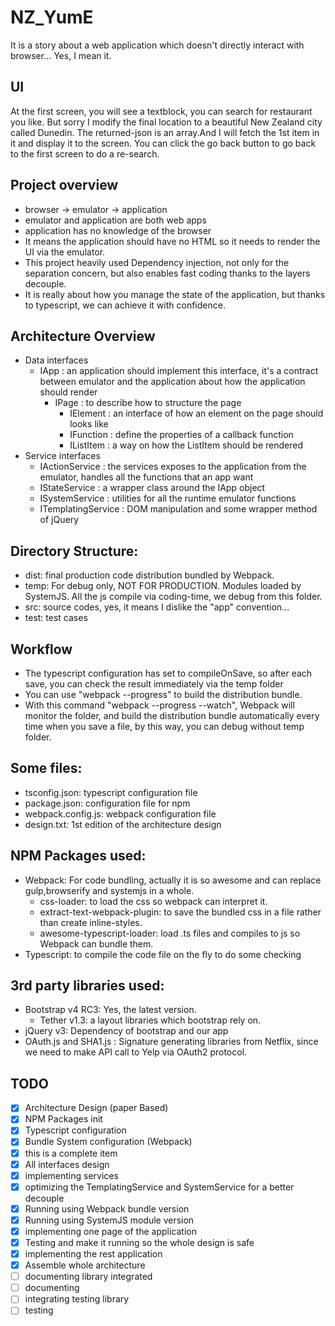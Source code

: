 # NZ_YumE
It is a story about a web application which doesn't directly interact with browser...
Yes, I mean it.

## UI
At the first screen, you will see a textblock, you can search for restaurant you like.
But sorry I modify the final location to a beautiful New Zealand city called Dunedin.
The returned-json is an array.And I will fetch the 1st item in it and display it to the screen. 
You can click the go back button to go back to the first screen to do a re-search.

## Project overview
* browser -> emulator -> application
* emulator and application are both web apps
* application has no knowledge of the browser
* It means the application should have no HTML so it needs to render the UI via the emulator.
* This project heavily used Dependency injection, not only for the separation concern, but also enables fast coding thanks to the layers decouple. 
* It is really about how you manage the state of the application, but thanks to typescript, we can achieve it with confidence.

## Architecture Overview
* Data interfaces
    * IApp : an application should implement this interface, it's a contract between emulator and the application about how the application should render
        * IPage : to describe how to structure the page
            * IElement : an interface of how an element on the page should looks like 
            * IFunction : define the properties of a callback function
            * IListItem : a way on how the ListItem should be rendered
* Service interfaces
    * IActionService : the services exposes to the application from the emulator, handles all the functions that an app want
    * IStateService : a wrapper class around the IApp object
    * ISystemService : utilities for all the runtime emulator functions
    * ITemplatingService : DOM manipulation and some wrapper method of jQuery

## Directory Structure:
* dist: final production code distribution bundled by Webpack.
* temp: For debug only, NOT FOR PRODUCTION. Modules loaded by SystemJS. All the js compile via coding-time, we debug from this folder. 
* src: source codes, yes, it means I dislike the "app" convention...
* test: test cases

## Workflow
* The typescript configuration has set to compileOnSave, so after each save, you can check the result immediately via the temp folder
* You can use "webpack --progress" to build the distribution bundle.
* With this command "webpack --progress --watch", Webpack will monitor the folder, and build the distribution bundle automatically every time when you save a file, by this way, you can debug without temp folder.

## Some files:
* tsconfig.json: typescript configuration file
* package.json: configuration file for npm
* webpack.config.js: webpack configuration file
* design.txt: 1st edition of the architecture design

## NPM Packages used:
* Webpack: For code bundling, actually it is so awesome and can replace gulp,browserify and systemjs in a whole.
    * css-loader: to load the css so webpack can interpret it.
    * extract-text-webpack-plugin: to save the bundled css in a file rather than create inline-styles.
    * awesome-typescript-loader: load .ts files and compiles to js so Webpack can bundle them.
* Typescript: to compile the code file on the fly to do some checking

## 3rd party libraries used:
* Bootstrap v4 RC3: Yes, the latest version.
    * Tether v1.3: a layout libraries which bootstrap rely on.
* jQuery v3: Dependency of bootstrap and our app
* OAuth.js and SHA1.js : Signature generating libraries from Netflix, since we need to make API call to Yelp via OAuth2 protocol.

## TODO
- [x] Architecture Design (paper Based)
- [x] NPM Packages init
- [x] Typescript configuration
- [x] Bundle System configuration (Webpack)
- [x] this is a complete item
- [x] All interfaces design
- [x] implementing services
- [x] optimizing the TemplatingService and SystemService for a better decouple
- [x] Running using Webpack bundle version
- [x] Running using SystemJS module version
- [x] implementing one page of the application
- [x] Testing and make it running so the whole design is safe
- [x] implementing the rest application
- [x] Assemble whole architecture
- [ ] documenting library integrated
- [ ] documenting
- [ ] integrating testing library 
- [ ] testing